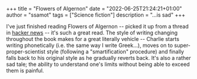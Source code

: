 +++
title = "Flowers of Algernon"
date = "2022-06-25T21:24:21+01:00"
author = "ssamot"
tags = ["Science fiction"]
description = "...is sad"
+++

I've just finished reading Flowers of Algernon -- picked it up from a thread in [hacker news](https://news.ycombinator.com/item?id=31875692) -- it's such a great read. The style of writing changing throughout the book makes for a great literally vehicle -- Charlie starts writing phonetically (i.e. the same way I write Greek...), moves on to super-proper-scientist style (following a "smartification" procedure) and finally falls back to his original style as he gradually reverts back. It's also a rather sad tale; the ability to understand one's limits without being able to exceed them is painful.
